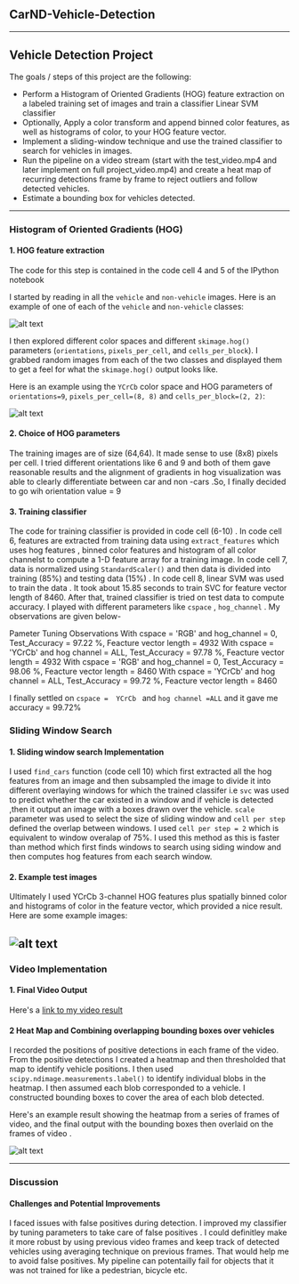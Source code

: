 ## CarND-Vehicle-Detection

---

**Vehicle Detection Project**
---

The goals / steps of this project are the following:

* Perform a Histogram of Oriented Gradients (HOG) feature extraction on a labeled training set of images and train a classifier Linear SVM classifier
* Optionally,  Apply a color transform and append binned color features, as well as histograms of color, to your HOG feature vector. 
* Implement a sliding-window technique and use the trained classifier to search for vehicles in images.
* Run the pipeline on a video stream (start with the test_video.mp4 and later implement on full project_video.mp4) and create a heat map of recurring detections frame by frame to reject outliers and follow detected vehicles.
* Estimate a bounding box for vehicles detected.

[//]: # (Image References)
[image1]: ./output_images/CarAndNonCarImageFromDataset.png
[image2]: ./output_images/HogVisualization.png
[image3]: ./output_images/FindCarFunctionOutputOnPipeline.png
[image4]: ./output_images/PipelineWithHeatMapandfinalOutput.png
[image5]: ./output_images/
[image6]: ./output_images/
[video1]: ./project_video_output.mp4


---

### Histogram of Oriented Gradients (HOG)

#### 1. HOG feature extraction

The code for this step is contained in the code cell 4 and 5 of the IPython notebook 

I started by reading in all the `vehicle` and `non-vehicle` images.  Here is an example of one of each of the `vehicle` and `non-vehicle` classes:

![alt text][image1]

I then explored different color spaces and different `skimage.hog()` parameters (`orientations`, `pixels_per_cell`, and `cells_per_block`).  I grabbed random images from each of the two classes and displayed them to get a feel for what the `skimage.hog()` output looks like.

Here is an example using the `YCrCb` color space and HOG parameters of `orientations=9`, `pixels_per_cell=(8, 8)` and `cells_per_block=(2, 2)`:


![alt text][image2]

#### 2. Choice of HOG parameters

The training images are of size (64,64). It made sense to use (8x8) pixels per cell. I tried different orientations like 6 and 9 and both of them gave reasonable results and the alignment of gradients in hog visualization was able to clearly differentiate between car and non -cars .So, I finally decided to go wih orientation value = 9

#### 3. Training  classifier 

The code for training classifier is provided in code cell (6-10) . 
In code cell 6, features are extracted from training data using `extract_features` which uses hog features , binned color features and  histogram of all color channelst to compute a 1-D feature array for a training image.
In code cell 7, data is normalized using `StandardScaler()` and then data is divided into training (85%) and testing data (15%) .
In code cell 8, linear SVM was used to train the data . It took about 15.85 seconds to train SVC for feature vector length of 8460. After that, trained classifier is tried on test data to compute accuracy. 
I played with different parameters like `cspace` , `hog_channel` .  My observations are given below-

Pameter Tuning Observations
With cspace = 'RGB' and hog_channel = 0, Test_Accuracy = 97.22 %, Feacture vector length = 4932 
With cspace = 'YCrCb' and hog channel = ALL, Test_Accuracy = 97.78 %, Feacture vector length = 4932
With cspace = 'RGB' and hog_channel = 0, Test_Accuracy = 98.06 %, Feacture vector length = 8460 
With cspace = 'YCrCb' and hog channel = ALL, Test_Accuracy = 99.72 %, Feacture vector length = 8460

I finally settled on `cspace =  YCrCb ` and `hog channel =ALL` and it gave me accuracy = 99.72%


### Sliding Window Search

#### 1.  Sliding window search Implementation

I used `find_cars` function (code cell 10) which first extracted all the hog features from an image and then subsampled the image to divide it into different overlaying windows for which the trained classifer i.e `svc` was used to predict whether the car existed in a window and if vehicle is detected ,then it output an image with a boxes drawn over the vehicle. `scale` parameter was used to select the size of sliding  window and `cell per step` defined the overlap between windows. I used `cell per step = 2` which is equivalent to window overalap of 75%. I used this method as this is faster than method which  first finds windows to search using siding window and then computes hog features from each search window. 


#### 2. Example test images

Ultimately I used YCrCb 3-channel HOG features plus spatially binned color and histograms of color in the feature vector, which provided a nice result.  Here are some example images:

![alt text][image3]
---

### Video Implementation

#### 1. Final Video Output
Here's a [link to my video result](./project_video_output.mp4)


#### 2 Heat Map and Combining overlapping bounding boxes over vehicles

I recorded the positions of positive detections in each frame of the video.  From the positive detections I created a heatmap and then thresholded that map to identify vehicle positions.  I then used `scipy.ndimage.measurements.label()` to identify individual blobs in the heatmap.  I then assumed each blob corresponded to a vehicle.  I constructed bounding boxes to cover the area of each blob detected.

Here's an example result showing the heatmap from a series of frames of video, and the final output with the bounding boxes then overlaid on the frames of video .

![alt text][image4]

---

### Discussion

####  Challenges and Potential Improvements

I faced issues with false positives during detection. I improved my classifier by tuning parameters to take care of false positives . I could definitley make it more robust by using previous video frames and keep track of detected vehicles using  averaging technique on previous frames.  That would help me to avoid false positives. My pipeline can potentailly fail for objects that it was not trained for like a pedestrian, bicycle etc. 

